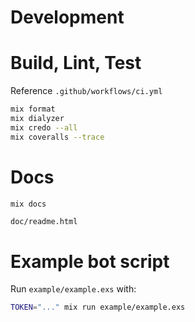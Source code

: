 # Development

# Build, Lint, Test

Reference `.github/workflows/ci.yml`

```bash
mix format
mix dialyzer
mix credo --all
mix coveralls --trace
```

# Docs

```bash
mix docs
```

`doc/readme.html`

# Example bot script

Run `example/example.exs` with:

```bash
TOKEN="..." mix run example/example.exs
```